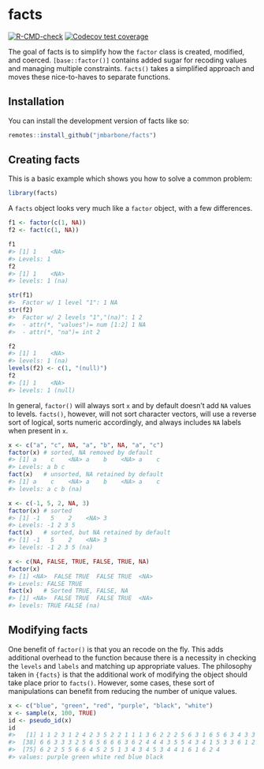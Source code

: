 
<!-- README.md is generated from README.Rmd. Please edit that file -->

# facts

<!-- badges: start -->

[![R-CMD-check](https://github.com/jmbarbone/facts/actions/workflows/R-CMD-check.yaml/badge.svg)](https://github.com/jmbarbone/facts/actions/workflows/R-CMD-check.yaml)
[![Codecov test
coverage](https://codecov.io/gh/jmbarbone/facts/branch/main/graph/badge.svg)](https://app.codecov.io/gh/jmbarbone/facts?branch=main)
<!-- badges: end -->

The goal of facts is to simplify how the `factor` class is created,
modified, and coerced. `[base::factor()]` contains added sugar for
recoding values and managing multiple constraints. `facts()` takes a
simplified approach and moves these nice-to-haves to separate functions.

## Installation

You can install the development version of facts like so:

``` r
remotes::install_github("jmbarbone/facts")
```

## Creating facts

This is a basic example which shows you how to solve a common problem:

``` r
library(facts)
```

A `facts` object looks very much like a `factor` object, with a few
differences.

``` r
f1 <- factor(c(1, NA))
f2 <- fact(c(1, NA))

f1
#> [1] 1    <NA>
#> Levels: 1
f2
#> [1] 1    <NA>
#> levels: 1 (na)

str(f1)
#>  Factor w/ 1 level "1": 1 NA
str(f2)
#>  Factor w/ 2 levels "1","(na)": 1 2
#>  - attr(*, "values")= num [1:2] 1 NA
#>  - attr(*, "na")= int 2

f2
#> [1] 1    <NA>
#> levels: 1 (na)
levels(f2) <- c(1, "(null)")
f2
#> [1] 1    <NA>
#> levels: 1 (null)
```

In general, `factor()` will always sort `x` and by default doesn’t add
`NA` values to levels. `facts()`, however, will not sort character
vectors, will use a reverse sort of logical, sorts numeric accordingly,
and always includes `NA` labels when present in `x`.

``` r
x <- c("a", "c", NA, "a", "b", NA, "a", "c")
factor(x) # sorted, NA removed by default
#> [1] a    c    <NA> a    b    <NA> a    c   
#> Levels: a b c
fact(x)   # unsorted, NA retained by default
#> [1] a    c    <NA> a    b    <NA> a    c   
#> levels: a c b (na)

x <- c(-1, 5, 2, NA, 3)
factor(x) # sorted
#> [1] -1   5    2    <NA> 3   
#> Levels: -1 2 3 5
fact(x)   # sorted, but NA retained by default
#> [1] -1   5    2    <NA> 3   
#> levels: -1 2 3 5 (na)

x <- c(NA, FALSE, TRUE, FALSE, TRUE, NA)
factor(x)
#> [1] <NA>  FALSE TRUE  FALSE TRUE  <NA> 
#> Levels: FALSE TRUE
fact(x)   # Sorted TRUE, FALSE, NA
#> [1] <NA>  FALSE TRUE  FALSE TRUE  <NA> 
#> levels: TRUE FALSE (na)
```

## Modifying facts

One benefit of `factor()` is that you an recode on the fly. This adds
additional overhead to the function because there is a necessity in
checking the `levels` and `labels` and matching up appropriate values.
The philosophy taken in `{facts}` is that the additional work of
modifying the object should take place prior to `facts()`. However, some
cases, these sort of manipulations can benefit from reducing the number
of unique values.

``` r
x <- c("blue", "green", "red", "purple", "black", "white")
x <- sample(x, 100, TRUE)
id <- pseudo_id(x)
id
#>   [1] 1 1 2 3 1 2 4 2 3 5 2 2 1 1 1 3 6 2 2 2 5 6 3 1 6 5 6 3 4 3 3 1 4 1 4 4 1
#>  [38] 6 6 3 3 3 2 5 6 5 6 6 6 3 6 2 4 4 4 3 5 5 4 3 4 1 5 3 3 6 1 2 6 1 6 4 2 6
#>  [75] 6 2 2 5 5 6 6 4 5 2 5 1 3 4 3 4 5 3 4 4 1 6 1 6 2 4
#> values: purple green white red blue black
```
